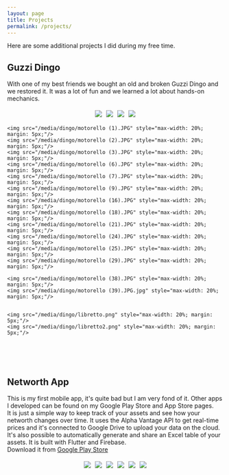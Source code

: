 ```yaml
---
layout: page
title: Projects
permalink: /projects/
---
```

<!-- Google tag (gtag.js) -->
<script async src="https://www.googletagmanager.com/gtag/js?id=G-PQFC01D0LX"></script>
<script>
  window.dataLayer = window.dataLayer || [];
  function gtag(){dataLayer.push(arguments);}
  gtag('js', new Date());

  gtag('config', 'G-PQFC01D0LX');
</script>

Here are some additional projects I did during my free time. 

## Guzzi Dingo
With one of my best friends we bought an old and broken Guzzi Dingo and we restored it. It was a lot of fun and we learned a lot about hands-on mechanics. 

<div style="display: flex; flex-wrap: wrap; justify-content: center;">
    <img src="/media/dingo/volantino1.png" style="max-width: 20%; margin: 5px;"/>
    <img src="/media/dingo/volantino2.png" style="max-width: 20%; margin: 5px;"/>
    <img src="/media/dingo/volantino3.png" style="max-width: 20%; margin: 5px;"/>
    <img src="/media/dingo/volantino4.png" style="max-width: 20%; margin: 5px;"/>

    <img src="/media/dingo/motorello (1).JPG" style="max-width: 20%; margin: 5px;"/>
    <img src="/media/dingo/motorello (2).JPG" style="max-width: 20%; margin: 5px;"/>
    <img src="/media/dingo/motorello (3).JPG" style="max-width: 20%; margin: 5px;"/>
    <img src="/media/dingo/motorello (6).JPG" style="max-width: 20%; margin: 5px;"/>
    <img src="/media/dingo/motorello (7).JPG" style="max-width: 20%; margin: 5px;"/>
    <img src="/media/dingo/motorello (9).JPG" style="max-width: 20%; margin: 5px;"/>
    <img src="/media/dingo/motorello (16).JPG" style="max-width: 20%; margin: 5px;"/>
    <img src="/media/dingo/motorello (18).JPG" style="max-width: 20%; margin: 5px;"/>
    <img src="/media/dingo/motorello (21).JPG" style="max-width: 20%; margin: 5px;"/>
    <img src="/media/dingo/motorello (24).JPG" style="max-width: 20%; margin: 5px;"/>
    <img src="/media/dingo/motorello (25).JPG" style="max-width: 20%; margin: 5px;"/>
    <img src="/media/dingo/motorello (29).JPG" style="max-width: 20%; margin: 5px;"/>

	<img src="/media/dingo/motorello (38).JPG" style="max-width: 20%; margin: 5px;"/>
	<img src="/media/dingo/motorello (39).JPG.jpg" style="max-width: 20%; margin: 5px;"/>
	

    <img src="/media/dingo/libretto.png" style="max-width: 20%; margin: 5px;"/>
    <img src="/media/dingo/libretto2.png" style="max-width: 20%; margin: 5px;"/>


</div>
<br/><br/><br/>

## Networth App
This is my first mobile app, it's quite bad but I am very fond of it. Other apps I developed can be found on my Google Play Store and App Store pages. <br>
It is just a simple way to keep track of your assets and see how your networth changes over time. It uses the Alpha Vantage API to get real-time prices and it's connected to Google Drive to upload your data on the cloud. It's also possible to automatically generate and share an Excel table of your assets.  It is built with Flutter and Firebase. <br/>
Download it from [Google Play Store](https://play.google.com/store/apps/details?id=com.networth.networth) 
<div style="display: flex; flex-wrap: wrap; justify-content: center;">
    <img src="/media/networth1.jpg" style="max-width: 30%; margin: 5px;"/>
    <img src="/media/networth2.jpg" style="max-width: 30%; margin: 5px;"/>
    <img src="/media/networth3.jpg" style="max-width: 30%; margin: 5px;"/>
    <img src="/media/networth4.jpg" style="max-width: 30%; margin: 5px;"/>
    <img src="/media/networth5.jpg" style="max-width: 30%; margin: 5px;"/>
    <img src="/media/networth6.jpg" style="max-width: 30%; margin: 5px;"/>
</div>
<!-- <small>Last Update: January, 2023</small>  -->


